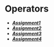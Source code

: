 # Operators

- ***[Assignment1](./assignment1/)***
- ***[Assignment2](./assignment2/)***
- ***[Assignment3](./assignment3/)***
- ***[Assignment4](./assignment4/)***
